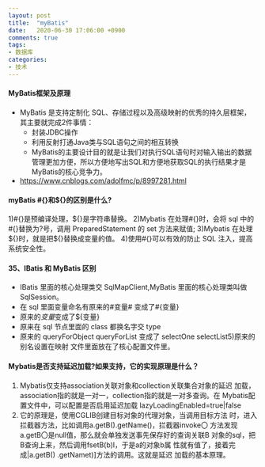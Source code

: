 ```yaml
---
layout: post
title:  "myBatis"
date:   2020-06-30 17:06:00 +0900
comments: true
tags:
- 数据库 
categories:
- 技术
---
```

#### MyBatis框架及原理
- MyBatis 是支持定制化 SQL、存储过程以及高级映射的优秀的持久层框架，其主要就完成2件事情：
    - 封装JDBC操作
    - 利用反射打通Java类与SQL语句之间的相互转换
    - MyBatis的主要设计目的就是让我们对执行SQL语句时对输入输出的数据管理更加方便，所以方便地写出SQL和方便地获取SQL的执行结果才是MyBatis的核心竞争力。
- <https://www.cnblogs.com/adolfmc/p/8997281.html>

#### myBatis #{}和${}的区别是什么? 
1)#{}是预编译处理，${}是字符串替换。
2)Mybatis 在处理#{}时，会将 sql 中的#{}替换为?号，调用 PreparedStatement 的 set 方法来赋值;
3)Mybatis 在处理${}时，就是把${}替换成变量的值。 4)使用#{}可以有效的防止 SQL 注入，提高系统安全性。

#### 35、IBatis 和 MyBatis 区别
- IBatis 里面的核心处理类交 SqlMapClient,MyBatis 里面的核心处理类叫做 SqlSession。
- 在 sql 里面变量命名有原来的#变量# 变成了#{变量}
- 原来的$变量$变成了${变量}
- 原来在 sql 节点里面的 class 都换名字交 type
- 原来的 queryForObject queryForList 变成了 selectOne selectList5)原来的别名设置在映射 文件里面放在了核心配置文件里。
    
#### Mybatis是否支持延迟加载?如果支持，它的实现原理是什么？
1. Mybatis仅支持association关联对象和collection关联集合对象的延迟 
    加载，association指的就是一对一，collection指的就是一对多查询。在 
    Mybatis配置文件中，可以配置是否启用延迟加载 
    lazyLoadingEnabled=true|false 
2. 它的原理是，使用CGLIB创建目标对象的代理对象，当调用目标方法 
    时，进入拦截器方法，比如调用a.getB().getName()，拦截器invoke〇 
    方法发现a.getB〇是null值，那么就会单独发送事先保存好的查询关联B 
    对象的sql，把B查询上来，然后调用fsetB(b)l，于是a的对象b属 
    性就有值了，接着完成|a.getB() .getNamet)]方法的调用。这就是延迟 
    加载的基本原理。
